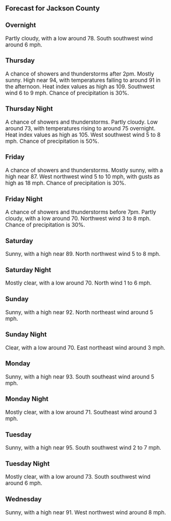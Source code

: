 <div>
   <h2>Forecast for Jackson County</h2>
   <p>
      <div style="font-size:120%">
         <h3>Overnight</h3>Partly cloudy, with a low around 78. South southwest wind around 6 mph.<br></div>
   </p>
   <p>
      <div style="font-size:120%">
         <h3>Thursday</h3>A chance of showers and thunderstorms after 2pm. Mostly sunny. High near 94, with temperatures falling to around 91 in the
         afternoon. Heat index values as high as 109. Southwest wind 6 to 9 mph. Chance of precipitation is 30%.<br></div>
   </p>
   <p>
      <div style="font-size:120%">
         <h3>Thursday Night</h3>A chance of showers and thunderstorms. Partly cloudy. Low around 73, with temperatures rising to around 75 overnight. Heat
         index values as high as 105. West southwest wind 5 to 8 mph. Chance of precipitation is 50%.<br></div>
   </p>
   <p>
      <div style="font-size:120%">
         <h3>Friday</h3>A chance of showers and thunderstorms. Mostly sunny, with a high near 87. West northwest wind 5 to 10 mph, with gusts as high
         as 18 mph. Chance of precipitation is 30%.<br></div>
   </p>
   <p>
      <div style="font-size:120%">
         <h3>Friday Night</h3>A chance of showers and thunderstorms before 7pm. Partly cloudy, with a low around 70. Northwest wind 3 to 8 mph. Chance of
         precipitation is 30%.<br></div>
   </p>
   <p>
      <div style="font-size:120%">
         <h3>Saturday</h3>Sunny, with a high near 89. North northwest wind 5 to 8 mph.<br></div>
   </p>
   <p>
      <div style="font-size:120%">
         <h3>Saturday Night</h3>Mostly clear, with a low around 70. North wind 1 to 6 mph.<br></div>
   </p>
   <p>
      <div style="font-size:120%">
         <h3>Sunday</h3>Sunny, with a high near 92. North northeast wind around 5 mph.<br></div>
   </p>
   <p>
      <div style="font-size:120%">
         <h3>Sunday Night</h3>Clear, with a low around 70. East northeast wind around 3 mph.<br></div>
   </p>
   <p>
      <div style="font-size:120%">
         <h3>Monday</h3>Sunny, with a high near 93. South southeast wind around 5 mph.<br></div>
   </p>
   <p>
      <div style="font-size:120%">
         <h3>Monday Night</h3>Mostly clear, with a low around 71. Southeast wind around 3 mph.<br></div>
   </p>
   <p>
      <div style="font-size:120%">
         <h3>Tuesday</h3>Sunny, with a high near 95. South southwest wind 2 to 7 mph.<br></div>
   </p>
   <p>
      <div style="font-size:120%">
         <h3>Tuesday Night</h3>Mostly clear, with a low around 73. South southwest wind around 6 mph.<br></div>
   </p>
   <p>
      <div style="font-size:120%">
         <h3>Wednesday</h3>Sunny, with a high near 91. West northwest wind around 8 mph.<br></div>
   </p>
</div>